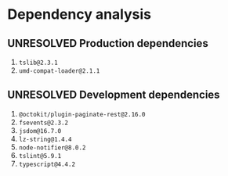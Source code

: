 # Dependency analysis

## UNRESOLVED Production dependencies

1. `tslib@2.3.1`
2. `umd-compat-loader@2.1.1`

## UNRESOLVED Development dependencies

1. `@octokit/plugin-paginate-rest@2.16.0`
2. `fsevents@2.3.2`
3. `jsdom@16.7.0`
4. `lz-string@1.4.4`
5. `node-notifier@8.0.2`
6. `tslint@5.9.1`
7. `typescript@4.4.2`
